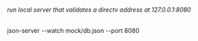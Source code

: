 ###### run local server that validates a directv address at 127.0.0.1:8080

json-server --watch mock/db.json --port 8080












 
 